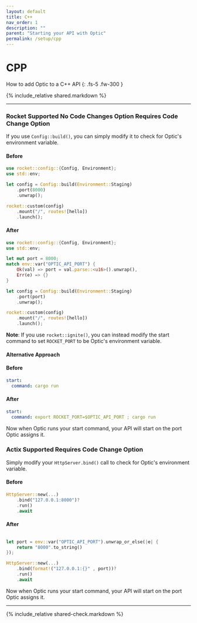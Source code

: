 ```yaml
---
layout: default
title: C++
nav_order: 1
description: ""
parent: "Starting your API with Optic"
permalink: /setup/cpp
---
```


# CPP

How to add Optic to a C++ API
{: .fs-5 .fw-300 }

{% include_relative shared.markdown %}

---

### Rocket <span class="label label-green">Supported</span> <span class="label label-green">No Code Changes Option</span> <span class="label label-yellow">Requires Code Change Option</span>

If you use `Config::build()`, you can simply modify it to check for Optic's environment variable.

#### Before
```rust
use rocket::config::{Config, Environment};
use std::env;

let config = Config::build(Environment::Staging)
    .port(8000)
    .unwrap();

rocket::custom(config)
    .mount("/", routes![hello])
    .launch();
```

#### After
```rust
use rocket::config::{Config, Environment};
use std::env;

let mut port = 8000;
match env::var("OPTIC_API_PORT") {
    Ok(val) => port = val.parse::<u16>().unwrap(),
    Err(e) => {}
}

let config = Config::build(Environment::Staging)
    .port(port)
    .unwrap();

rocket::custom(config)
    .mount("/", routes![hello])
    .launch();
```

**Note**: If you use `rocket::ignite()`, you can instead modify the start command to set `ROCKET_PORT` to be Optic's environment variable.

#### Alternative Approach

#### Before
```yaml
start:
  command: cargo run
```

#### After
```yaml
start:
  command: export ROCKET_PORT=$OPTIC_API_PORT ; cargo run
```

Now when Optic runs your start command, your API will start on the port Optic assigns it.

### Actix <span class="label label-green">Supported</span> <span class="label label-yellow">Requires Code Change Option</span>

Simply modify your `HttpServer.bind()` call to check for Optic's environment variable.

#### Before
```rust
HttpServer::new(...)
    .bind("127.0.0.1:8000")?
    .run()
    .await
```

#### After
```rust

let port = env::var("OPTIC_API_PORT").unwrap_or_else(|e| {
    return "8000".to_string()
});

HttpServer::new(...)
    .bind(format!("127.0.0.1:{}" , port))?
    .run()
    .await
```

Now when Optic runs your start command, your API will start on the port Optic assigns it.


---

{% include_relative shared-check.markdown %}
